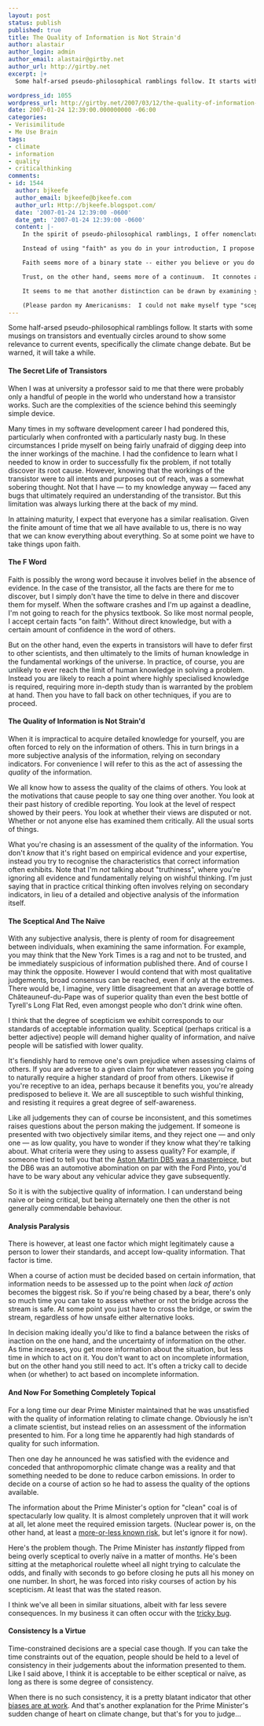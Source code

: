 ```yaml
---
layout: post
status: publish
published: true
title: The Quality of Information is Not Strain'd
author: alastair
author_login: admin
author_email: alastair@girtby.net
author_url: http://girtby.net
excerpt: |+
  Some half-arsed pseudo-philosophical ramblings follow. It starts with some musings on transistors and eventually circles around to show some relevance to current events, specifically the climate change debate. But be warned, it will take a while.

wordpress_id: 1055
wordpress_url: http://girtby.net/2007/03/12/the-quality-of-information-is-not-strain-d
date: 2007-01-24 12:39:00.000000000 -06:00
categories:
- Verisimilitude
- Me Use Brain
tags:
- climate
- information
- quality
- criticalthinking
comments:
- id: 1544
  author: bjkeefe
  author_email: bjkeefe@bjkeefe.com
  author_url: Http://bjkeefe.blogspot.com/
  date: '2007-01-24 12:39:00 -0600'
  date_gmt: '2007-01-24 12:39:00 -0600'
  content: |-
    In the spirit of pseudo-philosophical ramblings, I offer nomenclature flavored with hazy analogy.

    Instead of using "faith" as you do in your introduction, I propose "trust."

    Faith seems more of a binary state -- either you believe or you do not believe.  Worse, "faith" has become a loaded word lately, especially here in the US.  It now often connotes a blind acceptance, with the implication that there is no evidence to form a basis for a given belief.  Godless heathens like me dismiss most religious beliefs for this reason.  The more extreme on the other side try to turn the term around, characterizing my belief in, say, evolution, as also (just) a matter of faith, implying that it is equally baseless.

    Trust, on the other hand, seems more of a continuum.  It connotes a sliding scale.  We often use phrases like "he's pretty trustworthy" and "I can trust her on this."  Further, the degree of trust in a given source is continually readjusted, based on observed results obtained from relying on this source.  Referring to your comparison of the skeptical and the naive, I might stretch my analogy of a sliding scale to say that the latter have less fine granularity available to them.  Think of the volume knob on a radio with a limited set of fixed positions.  The ultimate in naivete comes when there are only two positions available on the dial.

    It seems to me that another distinction can be drawn by examining your behavior when options are available.  If you trust something, you'll still likely double-check it, or plan a fallback position, if these options aren't too expensive.  If you have faith in something, however, you don't bother.  This seems to equate faith with 100% trust.

    (Please pardon my Americanisms:  I could not make myself type "sceptical.")
---
```

Some half-arsed pseudo-philosophical ramblings follow. It starts with some musings on transistors and eventually circles around to show some relevance to current events, specifically the climate change debate. But be warned, it will take a while.

<a id="more"></a><a id="more-1055"></a>

#### The Secret Life of Transistors

When I was at university a professor said to me that there were probably only a handful of people in the world who understand how a transistor works. Such are the complexities of the science behind this seemingly simple device.

Many times in my software development career I had pondered this, particularly when confronted with a particularly nasty bug. In these circumstances I pride myself on being fairly unafraid of digging deep into the inner workings of the machine. I had the confidence to learn what I needed to know in order to successfully fix the problem, if not totally discover its root cause. However, knowing that the workings of the transistor were to all intents and purposes out of reach, was a somewhat sobering thought. Not that I have &mdash; to my knowledge anyway &mdash; faced any bugs that ultimately required an understanding of the transistor. But this limitation was always lurking there at the back of my mind.

In attaining maturity, I expect that everyone has a similar realisation. Given the finite amount of time that we all have available to us, there is no way that we can know everything about everything. So at some point we have to take things upon faith.

#### The F Word

Faith is possibly the wrong word because it involves belief in the absence of evidence. In the case of the transistor, all the facts are there for me to discover, but I simply don't have the time to delve in there and discover them for myself. When the software crashes and I'm up against a deadline, I'm not going to reach for the physics textbook. So like most normal people, I accept certain facts "on faith". Without direct knowledge, but with a certain amount of confidence in the word of others.

But on the other hand, even the experts in transistors will have to defer first to other scientists, and then ultimately to the limits of human knowledge in the fundamental workings of the universe. In practice, of course, you are unlikely to ever reach the limit of human knowledge in solving a problem. Instead you are likely to reach a point where highly specialised knowledge is required, requiring more in-depth study than is warranted by the problem at hand. Then you have to fall back on other techniques, if you are to proceed.

#### The Quality of Information is Not Strain'd

When it is impractical to acquire detailed knowledge for yourself, you are often forced to rely on the information of others. This in turn brings in a more subjective analysis of the information, relying on secondary indicators. For convenience I will refer to this as the act of assessing the *quality* of the information.

We all know how to assess the quality of the claims of others. You look at the motivations that cause people to say one thing over another. You look at their past history of credible reporting. You look at the level of respect showed by their peers. You look at whether their views are disputed or not. Whether or not anyone else has examined them critically. All the usual sorts of things.

What you're chasing is an assessment of the quality of the information. You don't *know* that it's right based on empirical evidence and your expertise, instead you try to recognise the characteristics that correct information often exhibits. Note that I'm *not* talking about "truthiness", where you're ignoring all evidence and fundamentally relying on wishful thinking. I'm just saying that in practice critical thinking often involves relying on secondary indicators, in lieu of a detailed and objective analysis of the information itself.

#### The Sceptical And The Na&iuml;ve

With any subjective analysis, there is plenty of room for disagreement between individuals, when examining the same information. For example, you may think that the New York Times is a rag and not to be trusted, and be immediately suspicious of information published there. And of course I may think the opposite. However I would contend that with most qualitative judgements, broad consensus can be reached, even if only at the extremes. There would be, I imagine, very little disagreement that an average bottle of Ch&acirc;teauneuf-du-Pape was of superior quality than even the best bottle of Tyrell's Long Flat Red, even amongst people who don't drink wine often.

I think that the degree of scepticism we exhibit corresponds to our standards of acceptable information quality. Sceptical (perhaps critical is a better adjective) people will demand higher quality of information, and na&iuml;ve people will be satisfied with lower quality.

<div class="aside"><p>It's fiendishly hard to remove one's own prejudice when assessing claims of others. If you are adverse to a given claim for whatever reason you're going to naturally require a higher standard of proof from others. Likewise if you're receptive to an idea, perhaps because it benefits you, you're already predisposed to believe it. We are all susceptible to such wishful thinking, and resisting it requires a great degree of self-awareness.</p></div>

Like all judgements they can of course be inconsistent, and this sometimes raises questions about the person making the judgement. If someone is presented with two objectively similar items, and they reject one &mdash; and only one &mdash; as low quality, you have to wonder if they know what they're talking about. What criteria were they using to assess quality? For example, if someone tried to tell you that the [Aston Martin DB5 was a masterpiece](/articles/2005/7/19/childhood-illusions-shattered), but the DB6 was an automotive abomination on par with the Ford Pinto, you'd have to be wary about any vehicular advice they gave subsequently.

So it is with the subjective quality of information. I can understand being naive or being critical, but being alternately one then the other is not generally commendable behaviour.

#### Analysis Paralysis

There is however, at least one factor which might legitimately cause a person to lower their standards, and accept low-quality information. That factor is time.

When a course of action must be decided based on certain information, that information needs to be assessed up to the point when *lack of action* becomes the biggest risk. So if you're being chased by a bear, there's only so much time you can take to assess whether or not the bridge across the stream is safe. At some point you just have to cross the bridge, or swim the stream, regardless of how unsafe either alternative looks.

In decision making ideally you'd like to find a balance between the risks of inaction on the one hand, and the uncertainty of information on the other. As time increases, you get more information about the situation, but less time in which to act on it. You don't want to act on incomplete information, but on the other hand you still need to act. It's often a tricky call to decide when (or whether) to act based on incomplete information.

#### And Now For Something Completely Topical

For a long time our dear Prime Minister maintained that he was unsatisfied with the quality of information relating to climate change. Obviously he isn't a climate scientist, but instead relies on an assessment of the information presented to him. For a long time he apparently had high standards of quality for such information.

Then one day he announced he was satisfied with the evidence and conceded that anthropomorphic climate change was a reality and that something needed to be done to reduce carbon emissions. In order to decide on a course of action so he had to assess the quality of the options available.

The information about the Prime Minister's option for "clean" coal is of spectacularly low quality. It is almost completely unproven that it will work at all, let alone meet the required emission targets. (Nuclear power is, on the other hand, at least a [more-or-less known risk](/articles/2006/4/18/you-can-hug-your-children-with-nuclear-power), but let's ignore it for now).

Here's the problem though. The Prime Minister has *instantly* flipped from being overly sceptical to overly na&iuml;ve in a matter of months. He's been sitting at the metaphorical roulette wheel all night trying to calculate the odds, and finally with seconds to go before closing he puts all his money on one number. In short, he was forced into risky courses of action by his scepticism. At least that was the stated reason.

I think we've all been in similar situations, albeit with far less severe consequences. In my business it can often occur with the [tricky bug](/articles/2006/12/18/the-other-kind-of-reentrant).

#### Consistency Is a Virtue

Time-constrained decisions are a special case though. If you can take the time constraints out of the equation, people should be held to a level of consistency in their judgements about the information presented to them. Like I said above, I think it is acceptable to be either sceptical or na&iuml;ve, as long as there is some degree of consistency.

When there is no such consistency, it is a pretty blatant indicator that other [biases are at work](/articles/2004/11/2/media-by-us). And that's another explanation for the Prime Minister's sudden change of heart on climate change, but that's for you to judge...
